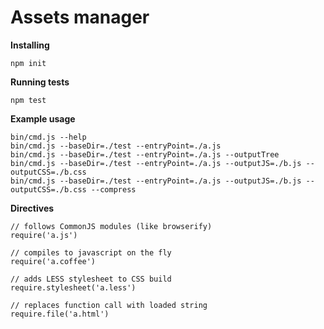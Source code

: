 Assets manager
========

**Installing**

    npm init

**Running tests**

    npm test

**Example usage**

    bin/cmd.js --help
    bin/cmd.js --baseDir=./test --entryPoint=./a.js
    bin/cmd.js --baseDir=./test --entryPoint=./a.js --outputTree
    bin/cmd.js --baseDir=./test --entryPoint=./a.js --outputJS=./b.js --outputCSS=./b.css
    bin/cmd.js --baseDir=./test --entryPoint=./a.js --outputJS=./b.js --outputCSS=./b.css --compress

**Directives**

    // follows CommonJS modules (like browserify)
    require('a.js')

    // compiles to javascript on the fly
    require('a.coffee')

    // adds LESS stylesheet to CSS build
    require.stylesheet('a.less') 

    // replaces function call with loaded string
    require.file('a.html')
